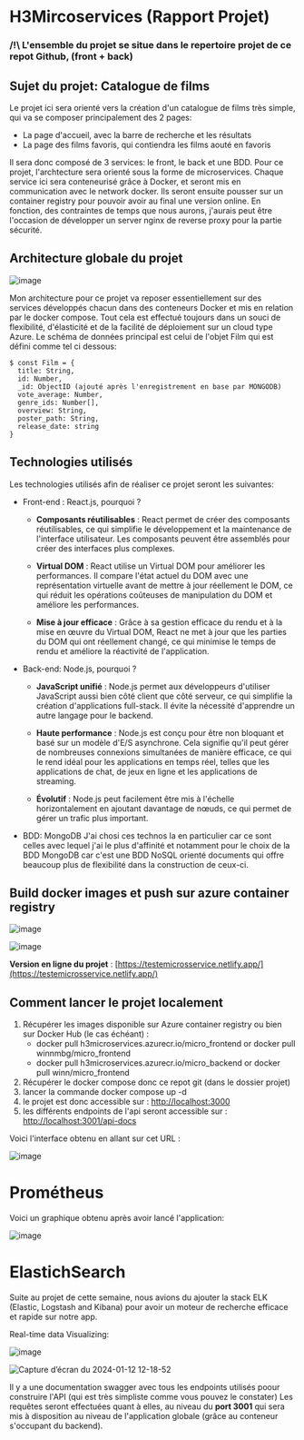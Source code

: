 # H3Mircoservices (Rapport Projet)

### /!\ L'ensemble du projet se situe dans le repertoire projet de ce repot Github, (front + back)

## Sujet du projet: Catalogue de films

Le projet ici sera orienté vers la création d'un catalogue de films très simple, qui va se composer principalement des 2 pages:
- La page d'accueil, avec la barre de recherche et les résultats
- La page des films favoris, qui contiendra les films aouté en favoris
  
Il sera donc composé de 3 services: le front, le back et une BDD.
Pour ce projet, l'archtecture sera orienté sous la forme de microservices. Chaque service ici sera conteneurisé grâce à Docker,
et seront mis en communication avec le network docker. Ils seront ensuite pousser sur un container registry pour pouvoir avoir au final une version online.
En fonction, des contraintes de temps que nous aurons, j'aurais peut être l'occasion de développer un server nginx de reverse proxy pour la partie sécurité.

## Architecture globale du projet

![image](https://github.com/WinnMBG/H3Mircoservices/assets/77972619/49396941-b68a-4112-98b5-642cc12e6990)


Mon architecture pour ce projet va reposer essentiellement sur des services développés chacun dans des conteneurs Docker et mis en relation par le docker compose. Tout cela est effectué toujours dans un souci de flexibilité, d'élasticité et de la facilité de déploiement sur un cloud type Azure.
Le schéma de données principal est celui de l'objet Film qui est défini comme tel ci dessous: 

```
$ const Film = {
  title: String,
  id: Number,
  _id: ObjectID (ajouté après l'enregistrement en base par MONGODB)
  vote_average: Number,
  genre_ids: Number[],
  overview: String,
  poster_path: String,
  release_date: string
}
```

## Technologies utilisés

Les technologies utilisés afin de réaliser ce projet seront les suivantes:
- Front-end : React.js, pourquoi ?
  - **Composants réutilisables** : React permet de créer des composants réutilisables, ce qui simplifie le développement et la maintenance de l'interface utilisateur. Les composants peuvent être assemblés pour créer des interfaces plus complexes.

  - **Virtual DOM** : React utilise un Virtual DOM pour améliorer les performances. Il compare l'état actuel du DOM avec une représentation virtuelle avant de mettre à jour réellement le DOM, ce qui réduit les opérations coûteuses de manipulation du DOM et améliore les performances.

  - **Mise à jour efficace** : Grâce à sa gestion efficace du rendu et à la mise en œuvre du Virtual DOM, React ne met à jour que les parties du DOM qui ont réellement changé, ce qui minimise le temps de rendu et améliore la réactivité de l'application.

- Back-end: Node.js, pourquoi ?
  - **JavaScript unifié** : Node.js permet aux développeurs d'utiliser JavaScript aussi bien côté client que côté serveur, ce qui simplifie la création d'applications full-stack. Il évite la nécessité d'apprendre un autre langage pour le backend.

  - **Haute performance** : Node.js est conçu pour être non bloquant et basé sur un modèle d'E/S asynchrone. Cela signifie qu'il peut gérer de nombreuses connexions simultanées de manière efficace, ce qui le rend idéal pour les applications en temps réel, telles que les applications de chat, de jeux en ligne et les applications de streaming.

  - **Évolutif** : Node.js peut facilement être mis à l'échelle horizontalement en ajoutant davantage de nœuds, ce qui permet de gérer un trafic plus important.
    
- BDD: MongoDB
J'ai chosi ces technos la en particulier car ce sont celles avec lequel j'ai le plus d'affinité et notamment pour le choix de la BDD MongoDB car c'est une BDD NoSQL orienté documents qui offre beaucoup plus de flexibilité dans la construction de ceux-ci.

## Build docker images et push sur azure container registry

![image](https://github.com/WinnMBG/H3Mircoservices/assets/77972619/68020deb-5006-4cd3-a6f9-2f4e5975d877)


![image](https://github.com/WinnMBG/H3Mircoservices/assets/77972619/b6a7740b-585c-44e7-8a5f-10dfb9a0792f)


**Version en ligne du projet** : [https://testemicrosservice.netlify.app/](https://testemicrosservice.netlify.app/)

## Comment lancer le projet localement

1) Récupérer les images disponible sur Azure container registry ou bien sur Docker Hub (le cas échéant) :
   - docker pull h3microservices.azurecr.io/micro_frontend or docker pull winnmbg/micro_frontend
   - docker pull h3microservices.azurecr.io/micro_backend or docker pull winn/micro_frontend
2) Récupérer le docker compose donc ce repot git (dans le dossier projet)
3) lancer la commande docker compose up -d
4) le projet est donc accessible sur : [http://localhost:3000](http://localhost:3000)
5) les différents endpoints de l'api seront accessible sur : [http://localhost:3001/api-docs](http://localhost:3001/api-docs)

Voici l'interface obtenu en allant sur cet URL :

![image](https://github.com/WinnMBG/H3Mircoservices/assets/77972619/8acf9c20-81e9-4632-b8cd-77bf201f6dc1)

# Prométheus

Voici un graphique obtenu après avoir lancé l'application:

![image](https://github.com/WinnMBG/H3Mircoservices/assets/77972619/111c7e8f-e9d3-4f71-be25-0dad9fe47a5f)

# ElastichSearch 

Suite au projet de cette semaine, nous avions du ajouter la stack ELK (Elastic, Logstash and Kibana) pour avoir un moteur de recherche efficace et rapide sur notre app.

Real-time data Visualizing:

![image](https://github.com/WinnMBG/H3Mircoservices/assets/77972619/1a646c73-a045-42ea-ba81-681fdacbcf4c)


![Capture d’écran du 2024-01-12 12-18-52](https://github.com/WinnMBG/H3Mircoservices/assets/77972619/58342b59-e758-4475-8bc2-8c0e559582e2)


Il y a une documentation swagger avec tous les endpoints utilisés poour construire l'API (qui est très simpliste comme vous pouvez le constater)
Les requêtes seront effectuées quant à elles, au niveau du **port 3001** qui sera mis à disposition au niveau de l'application globale (grâce au conteneur s'occupant du backend).


